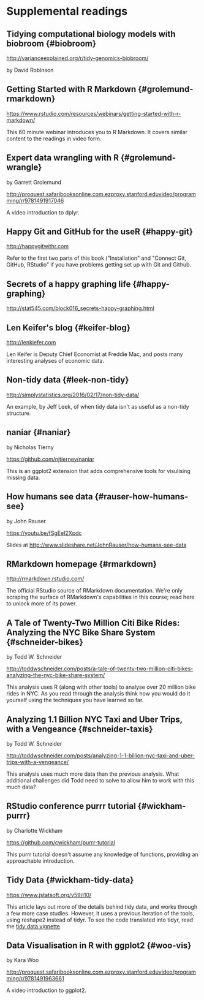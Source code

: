 <!-- Generated automatically from supplements.yml. Do not edit by hand -->

# Supplemental readings

## Tidying computational biology models with biobroom {#biobroom}

<http://varianceexplained.org/r/tidy-genomics-biobroom/>

by David Robinson

## Getting Started with R Markdown {#grolemund-rmarkdown}

<https://www.rstudio.com/resources/webinars/getting-started-with-r-markdown/>

This 60 minute webinar introduces you to R Markdown. It covers similar content
to the readings in video form.

## Expert data wrangling with R {#grolemund-wrangle}
by Garrett Grolemund

<http://proquest.safaribooksonline.com.ezproxy.stanford.eduvideo/programming/r/9781491917046>

A video introduction to dplyr.

## Happy Git and GitHub for the useR {#happy-git}

<http://happygitwithr.com>

Refer to the first two parts of this book ("Installation" and "Connect Git,
GitHub, RStudio" if you have problems getting set up with Git and Github.

## Secrets of a happy graphing life {#happy-graphing}

<http://stat545.com/block016_secrets-happy-graphing.html>



## Len Keifer's blog {#keifer-blog}

<http://lenkiefer.com>

Len Keifer is Deputy Chief Economist at Freddie Mac, and posts many interesting
analyses of economic data.

## Non-tidy data {#leek-non-tidy}

<http://simplystatistics.org/2016/02/17/non-tidy-data/>

An example, by Jeff Leek, of when tidy data isn't as useful as a non-tidy
structure.

## naniar {#naniar}
by Nicholas Tierny

<https://github.com/njtierney/naniar>

This is an ggplot2 extension that adds comprehensive tools for visulising
missing data.

## How humans see data {#rauser-how-humans-see}
by John Rauser

<https://youtu.be/fSgEeI2Xpdc>

Slides at <http://www.slideshare.net/JohnRauser/how-humans-see-data>

## RMarkdown homepage {#rmarkdown}

<http://rmarkdown.rstudio.com/>

The official RStudio source of RMarkdown documentation. We're only scraping the
surface of RMarkdown's capabilities in this course; read here to unlock more of
its power.

## A Tale of Twenty-Two Million Citi Bike Rides: Analyzing the NYC Bike Share System {#schneider-bikes}
by Todd W. Schneider

<http://toddwschneider.com/posts/a-tale-of-twenty-two-million-citi-bikes-analyzing-the-nyc-bike-share-system/>

This analysis uses R (along with other tools) to analyse over 20 million bike
rides in NYC. As you read through the analysis think how you would do it
yourself using the techniques you have learned so far.

## Analyzing 1.1 Billion NYC Taxi and Uber Trips, with a Vengeance {#schneider-taxis}
by Todd W. Schneider

<http://toddwschneider.com/posts/analyzing-1-1-billion-nyc-taxi-and-uber-trips-with-a-vengeance/>

This analysis uses much more data than the previous analysis. What additional
challenges did Todd need to solve to allow him to work with this much data?

## RStudio conference purrr tutorial {#wickham-purrr}
by Charlotte Wickham

<https://github.com/cwickham/purrr-tutorial>

This purrr tutorial doesn't assume any knowledge of functions, providing an
approachable introduction.

## Tidy Data {#wickham-tidy-data}

<https://www.jstatsoft.org/v59/i10/>

This article lays out more of the details behind tidy data, and works through a
few more case studies. However, it uses a previous iteration of the tools,
using reshape2 instead of tidyr. To see the code translated into tidyr, read
the [tidy data
vignette](https://cran.r-project.org/web/packages/tidyr/vignettes/tidy-data.html).

## Data Visualisation in R with ggplot2 {#woo-vis}
by Kara Woo

<http://proquest.safaribooksonline.com.ezproxy.stanford.eduvideo/programming/r/9781491963661>

A video introduction to ggplot2.

